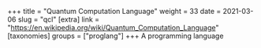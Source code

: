 +++
title = "Quantum Computation Language"
weight = 33
date = 2021-03-06
slug = "qcl"
[extra]
link = "https://en.wikipedia.org/wiki/Quantum_Computation_Language"
[taxonomies]
groups = ["proglang"]
+++
A programming language

